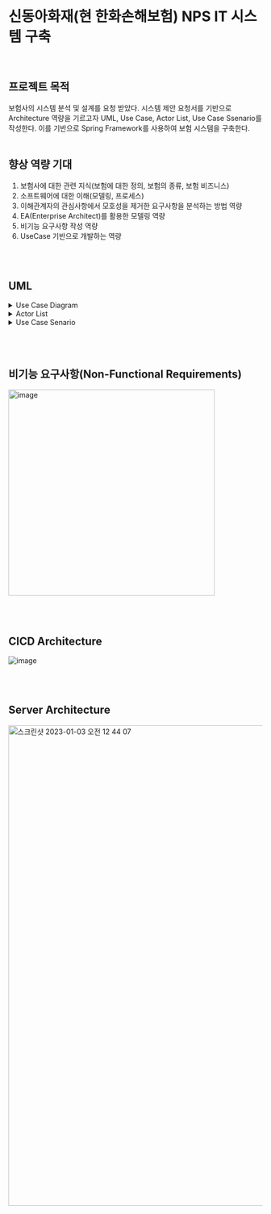 <h1>신동아화재(현 한화손해보험) NPS IT 시스템 구축</h1>
<br>

## 프로젝트 목적
보험사의 시스템 분석 및 설계를 요청 받았다. 시스템 제안 요청서를 기반으로 
Architecture 역량을 기르고자 UML, Use Case, Actor List, Use Case Ssenario를 작성한다.
이를 기반으로 Spring Framework를 사용하여 보험 시스템을 구축한다.
<br>
<br>
## 향상 역량 기대
1. 보험사에 대한 관련 지식(보험에 대한 정의, 보험의 종류, 보험 비즈니스)
2. 소프트웨어에 대한 이해(모델링, 프로세스) 
3. 이해관계자의 관심사항에서 모호성을 제거한 요구사항을 분석하는 방법 역량
4. EA(Enterprise Architect)를 활용한 모델링 역량
5. 비기능 요구사항 작성 역량
5. UseCase 기반으로 개발하는 역량
<br>
<br>

## UML
<details>
  <summary>Use Case Diagram</summary>
  <img width="328" alt="image" src="https://user-images.githubusercontent.com/53048655/210251985-ca31af56-7c6f-412b-a39a-1ce79d96a6bb.png">
</details>

<details>
  <summary>Actor List</summary>
<img width="449" alt="image" src="https://user-images.githubusercontent.com/53048655/210252150-52a09b67-e870-4cd3-92f1-edca2a743004.png">
</details>

<details>
  <summary>Use Case Senario</summary>
  예시) 보험금 지급 시나리오
  <br>
<img width="397" alt="image" src="https://user-images.githubusercontent.com/53048655/210252401-0d824fc9-cf6e-48cf-a029-9e7934c58bcd.png">
</details>

<br><br>

## 비기능 요구사항(Non-Functional Requirements)
<img width="409" alt="image" src="https://user-images.githubusercontent.com/53048655/210253492-bc7b277e-f827-423f-b720-a4b273cbe171.png">


<br><br>

## CICD Architecture
![image](https://user-images.githubusercontent.com/53048655/210252908-17c85707-3c99-4451-8274-2c2e51b892ed.png)

<br><br>
## Server Architecture
<img width="953" alt="스크린샷 2023-01-03 오전 12 44 07" src="https://user-images.githubusercontent.com/53048655/210253332-6ab01849-071e-4c01-9f92-1bf618740cb0.png">


